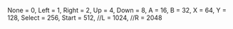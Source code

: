 None = 0,
        Left = 1,
        Right = 2,
        Up = 4,
        Down = 8,
        A = 16,
        B = 32,
        X = 64,
        Y = 128,
        Select = 256,
        Start = 512,
        //L = 1024,
        //R = 2048